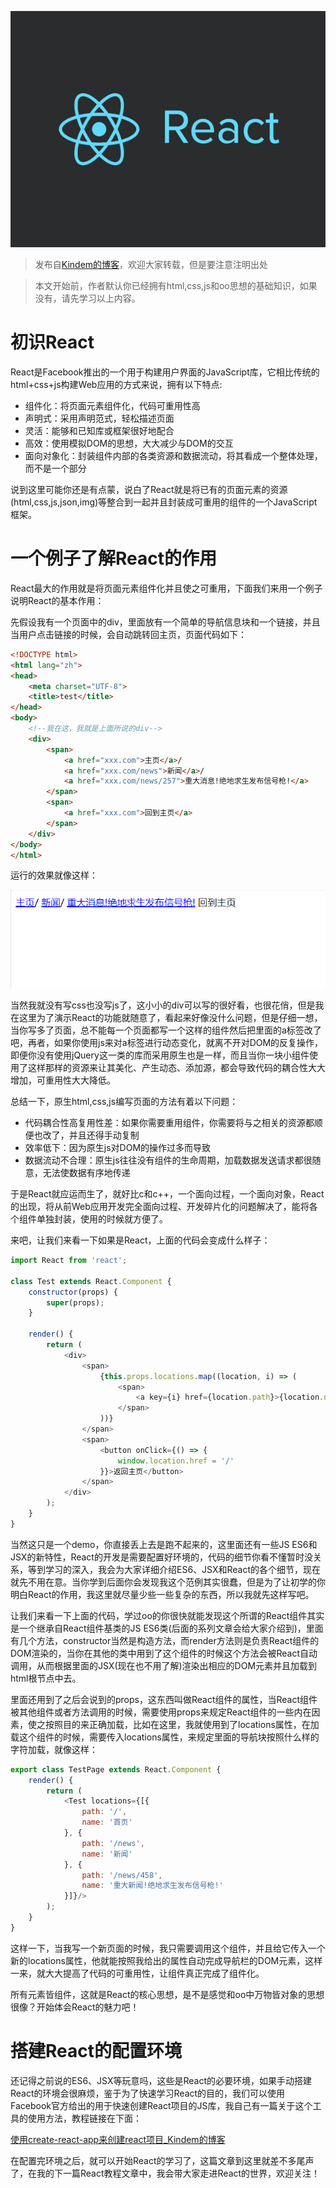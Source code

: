 ![React-Logo](../../img/public/react-logo.png)

> 发布自[Kindem的博客](http://www.kindemh.cn/)，欢迎大家转载，但是要注意注明出处

> 本文开始前，作者默认你已经拥有html,css,js和oo思想的基础知识，如果没有，请先学习以上内容。

# 初识React

React是Facebook推出的一个用于构建用户界面的JavaScript库，它相比传统的html+css+js构建Web应用的方式来说，拥有以下特点:



* 组件化：将页面元素组件化，代码可重用性高
* 声明式：采用声明范式，轻松描述页面
* 灵活：能够和已知库或框架很好地配合
* 高效：使用模拟DOM的思想，大大减少与DOM的交互
* 面向对象化：封装组件内部的各类资源和数据流动，将其看成一个整体处理，而不是一个部分



说到这里可能你还是有点蒙，说白了React就是将已有的页面元素的资源(html,css,js,json,img)等整合到一起并且封装成可重用的组件的一个JavaScript框架。



# 一个例子了解React的作用

React最大的作用就是将页面元素组件化并且使之可重用，下面我们来用一个例子说明React的基本作用：



先假设我有一个页面中的div，里面放有一个简单的导航信息块和一个链接，并且当用户点击链接的时候，会自动跳转回主页，页面代码如下：

```html
<!DOCTYPE html>
<html lang="zh">
<head>
    <meta charset="UTF-8">
    <title>test</title>
</head>
<body>
    <!--我在这，我就是上面所说的div-->
    <div>
        <span>
            <a href="xxx.com">主页</a>/
            <a href="xxx.com/news">新闻</a>/
            <a href="xxx.com/news/257">重大消息!绝地求生发布信号枪!</a>
        </span>
        <span>
            <a href="xxx.com">回到主页</a>
        </span>
    </div>
</body>
</html>
```

运行的效果就像这样：

![Run-Screenshot](../../img/2018/3/3-30-0.png)



当然我就没有写css也没写js了，这小小的div可以写的很好看，也很花俏，但是我在这里为了演示React的功能就随意了，看起来好像没什么问题，但是仔细一想，当你写多了页面，总不能每一个页面都写一个这样的组件然后把里面的a标签改了吧，再者，如果你使用js来对a标签进行动态变化，就离不开对DOM的反复操作，即便你没有使用jQuery这一类的库而采用原生也是一样，而且当你一块小组件使用了这样那样的资源来让其美化、产生动态、添加源，都会导致代码的耦合性大大增加，可重用性大大降低。



总结一下，原生html,css,js编写页面的方法有着以下问题：



* 代码耦合性高复用性差：如果你需要重用组件，你需要将与之相关的资源都顺便也改了，并且还得手动复制
* 效率低下：因为原生js对DOM的操作过多而导致
* 数据流动不合理：原生js往往没有组件的生命周期，加载数据发送请求都很随意，无法使数据有序地传递



于是React就应运而生了，就好比c和c++，一个面向过程，一个面向对象，React的出现，将从前Web应用开发完全面向过程、开发碎片化的问题解决了，能将各个组件单独封装，使用的时候就方便了。



来吧，让我们来看一下如果是React，上面的代码会变成什么样子：

```javascript
import React from 'react';

class Test extends React.Component {
    constructor(props) {
        super(props);
    }

    render() {
        return (
            <div>
                <span>
                    {this.props.locations.map((location, i) => (
                        <span>
                            <a key={i} href={location.path}>{location.name}</a>/
                        </span>
                    ))}
                </span>
                <span>
                    <button onClick={() => {
                        window.location.href = '/'
                    }}>返回主页</button>
                </span>
            </div>
        );
    }
}
```

当然这只是一个demo，你直接丢上去是跑不起来的，这里面还有一些JS ES6和JSX的新特性，React的开发是需要配置好环境的，代码的细节你看不懂暂时没关系，等到学习的深入，我会为大家详细介绍ES6、JSX和React的各个细节，现在就先不用在意。当你学到后面你会发现我这个范例其实很蠢，但是为了让初学的你明白React的作用，我这里就尽量少些一些复杂的东西，所以我就先这样写吧。



让我们来看一下上面的代码，学过oo的你很快就能发现这个所谓的React组件其实是一个继承自React组件基类的JS ES6类(后面的系列文章会给大家介绍到)，里面有几个方法，constructor当然是构造方法，而render方法则是负责React组件的DOM渲染的，当你在其他的类中用到了这个组件的时候这个方法会被React自动调用，从而根据里面的JSX(现在也不用了解)渲染出相应的DOM元素并且加载到html根节点中去。



里面还用到了之后会说到的props，这东西叫做React组件的属性，当React组件被其他组件或者方法调用的时候，需要使用props来规定React组件的一些内在因素，使之按照目的来正确加载，比如在这里，我就使用到了locations属性，在加载这个组件的时候，需要传入locations属性，来规定里面的导航块按照什么样的字符加载，就像这样：

```javascript
export class TestPage extends React.Component {
    render() {
        return (
            <Test locations={[{
                path: '/',
                name: '首页'
            }, {
                path: '/news',
                name: '新闻'
            }, {
                path: '/news/458',
                name: '重大新闻!绝地求生发布信号枪!'
            }]}/>
        );
    }
}
```



这样一下，当我写一个新页面的时候，我只需要调用这个组件，并且给它传入一个新的locations属性，他就能按照我给出的属性自动完成导航栏的DOM元素，这样一来，就大大提高了代码的可重用性，让组件真正完成了组件化。



所有元素皆组件，这就是React的核心思想，是不是感觉和oo中万物皆对象的思想很像？开始体会React的魅力吧！



# 搭建React的配置环境

还记得之前说的ES6、JSX等玩意吗，这些是React的必要环境，如果手动搭建React的环境会很麻烦，鉴于为了快速学习React的目的，我们可以使用Facebook官方给出的用于快速创建React项目的JS库，我自己有一篇关于这个工具的使用方法，教程链接在下面：

[使用create-react-app来创建react项目_Kindem的博客](http://www.kindemh.cn/post/15)

在配置完环境之后，就可以开始React的学习了，这篇文章到这里就差不多尾声了，在我的下一篇React教程文章中，我会带大家走进React的世界，欢迎关注！

